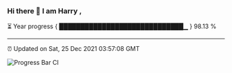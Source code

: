 ### Hi there 👋 I am Harry , 

⏳ Year progress { █████████████████████████████▁ } 98.13 %

---

⏰ Updated on Sat, 25 Dec 2021 03:57:08 GMT

![Progress Bar CI](https://github.com/duykhang68/duykhang68/workflows/Progress%20Bar%20CI/badge.svg)
